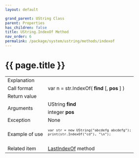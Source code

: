 ```yaml
---
layout: default

grand_parent: UString Class
parent: Properties
has_children: false
title: UString.IndexOf Method
nav_order: 6
permalink: /package/system/ustring/methods/indexof
---
```

# {{ page.title }}

<table>
  <tr>
    <td>Explanation</td>
    <td colspan="2"></td>
  </tr>
  <tr>
    <td>Call format</td>
    <td colspan="2">var n = str.IndexOf( <b>find</b> [, <b>pos</b> ] )</td>
  </tr>
  <tr>
    <td>Return value</td>
    <td colspan="2"></td>
  </tr>  
  <tr>
    <td rowspan="2">Arguments</td>
    <td>UString <b>find</b></td>
    <td></td>
  </tr>
  <tr>
    <td>integer <b>pos</b></td>
    <td></td>
  </tr>
  <tr>
    <td>Exception</td>
    <td colspan="2">None</td>
  </tr>
  <tr>
    <td>Example of use</td>
    <td colspan="2"><code><pre>
var str = new UString("abcdefg abcdefg");
print(str.IndexOf("cd"), "\n");
    </pre></code></td>
  </tr>
  <tr>
    <td>Related item</td>
    <td colspan="2"><a href="/package/system/ustring/methods/lastindexof">LastIndexOf</a> method</td>
  </tr>
</table>